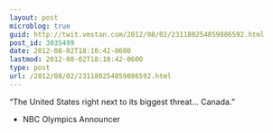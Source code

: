 ```yaml
---
layout: post
microblog: true
guid: http://twit.vmstan.com/2012/08/02/231180254859886592.html
post_id: 3035499
date: 2012-08-02T18:10:42-0600
lastmod: 2012-08-02T18:10:42-0600
type: post
url: /2012/08/02/231180254859886592.html
---
```

“The United States right next to its biggest threat… Canada.”

- NBC Olympics Announcer
